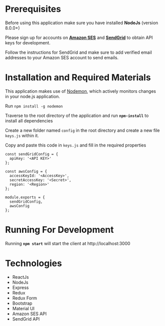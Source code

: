 # Prerequisites
Before using this application make sure you have installed **NodeJs** (version 8.0.0+)

Please sign up for accounts on **[Amazon SES](https://docs.aws.amazon.com/ses/latest/APIReference/Welcome.html)** and **[SendGrid](https://sendgrid.com/)** to obtain API keys for development.

Follow the instructions for SendGrid and make sure to add verified email addresses to your Amazon SES account to send emails.



# Installation and Required Materials
This application makes use of [Nodemon](https://github.com/remy/nodemon), which actively monitors changes in your node.js application.

Run `npm install -g nodemon`

Traverse to the root directory of the application and run **`npm-install`** to install all dependencies

Create a new folder named `config` in the root directory and create a new file `keys.js` within it.

Copy and paste this code in `keys.js` and fill in the required properties

```
const sendGridConfig = {
  apiKey: '<API KEY>'
};

const awsConfig = {
  accessKeyId: '<AccessKey>',
  secretAccessKey: '<Secret>',
  region: '<Region>'
};

module.exports = {
  sendGridConfig,
  awsConfig
};
```

# Running For Development
Running **`npm start`** will start the client at http://localhost:3000

# Technologies
* ReactJs
* NodeJs
* Express
* Redux
* Redux Form
* Bootstrap
* Material UI
* Amazon SES API
* SendGrid API
